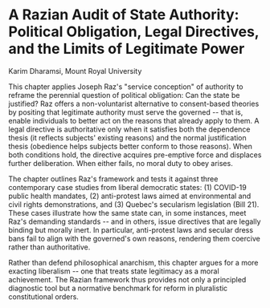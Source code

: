 # A Razian Audit of State Authority: Political Obligation, Legal Directives, and the Limits of Legitimate Power

Karim Dharamsi, Mount Royal University

This chapter applies Joseph Raz's "service conception" of authority to reframe the perennial question of political
obligation: Can the state be justified? Raz offers a non-voluntarist alternative to consent-based theories by positing
that legitimate authority must serve the governed -- that is, enable individuals to better act on the reasons that
already apply to them. A legal directive is authoritative only when it satisfies both the dependence thesis (it
reflects subjects' existing reasons) and the normal justification thesis (obedience helps subjects better conform to
those reasons). When both conditions hold, the directive acquires pre-emptive force and displaces further deliberation.
When either fails, no moral duty to obey arises.

The chapter outlines Raz's framework and tests it against three contemporary case studies from liberal democratic
states: (1) COVID-19 public health mandates, (2) anti-protest laws aimed at environmental and civil rights
demonstrations, and (3) Quebec's secularism legislation (Bill 21). These cases illustrate how the same state can, in
some instances, meet Raz's demanding standards -- and in others, issue directives that are legally binding but morally
inert. In particular, anti-protest laws and secular dress bans fail to align with the governed's own reasons, rendering
them coercive rather than authoritative.

Rather than defend philosophical anarchism, this chapter argues for a more exacting liberalism -- one that treats state
legitimacy as a moral achievement. The Razian framework thus provides not only a principled diagnostic tool but a
normative benchmark for reform in pluralistic constitutional orders.
